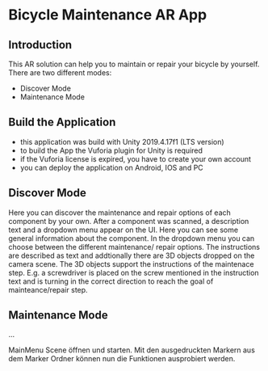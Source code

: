 # Bicycle Maintenance AR App

## Introduction
This AR solution can help you to maintain or repair your bicycle by yourself. There are two different modes:
- Discover Mode
- Maintenance Mode

## Build the Application
- this application was build with Unity 2019.4.17f1 (LTS version)
- to build the App the Vuforia plugin for Unity is required
- if the Vuforia license is expired, you have to create your own account
- you can deploy the application on Android, IOS and PC

## Discover Mode
Here you can discover the maintenance and repair options of each component by your own. After a component was scanned, a description text and a dropdown menu appear on the UI. Here you can see some general information about the component. In the dropdown menu you can choose between the different maintenance/ repair options. The instructions are described as text and addtionally there are 3D objects dropped on the camera scene. The 3D objects support the instructions of the maintenace step. E.g. a screwdriver is placed on the screw mentioned in the instruction text and is turning in the correct direction to reach the goal of mainteance/repair step.

## Maintenance Mode
...

MainMenu Scene öffnen und starten. 
Mit den ausgedruckten Markern aus dem Marker Ordner 
können nun die Funktionen ausprobiert werden.




